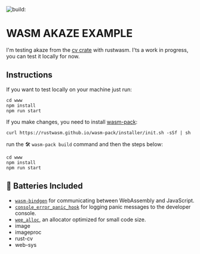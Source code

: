 <div class="repo-badge inline-block vertical-align">
  <a title="Latest push build on default branch: " name="status-images" class="pointer open-popup">
    <img src="https://travis-ci.com/kalwalt/wasm-akaze-example.svg?branch=main&amp;status=unknown" alt="build:">
  </a>
</div>

# WASM AKAZE EXAMPLE

I'm testing akaze from the [cv crate](https://github.com/rust-cv/cv) with rustwasm. I'ts a work in progress, you can test it locally for now.

## Instructions

If you want to test locally on your machine just run:
```
cd www
npm install
npm run start
```
If you make changes, you need to install [wasm-pack](https://rustwasm.github.io/wasm-pack/installer/):

`curl https://rustwasm.github.io/wasm-pack/installer/init.sh -sSf | sh`


run the 🛠️ `wasm-pack build` command and then the steps below:

```
cd www
npm install
npm run start
```

## 🔋 Batteries Included

* [`wasm-bindgen`](https://github.com/rustwasm/wasm-bindgen) for communicating
  between WebAssembly and JavaScript.
* [`console_error_panic_hook`](https://github.com/rustwasm/console_error_panic_hook)
  for logging panic messages to the developer console.
* [`wee_alloc`](https://github.com/rustwasm/wee_alloc), an allocator optimized
  for small code size.
* image
* imageproc
* rust-cv
* web-sys
